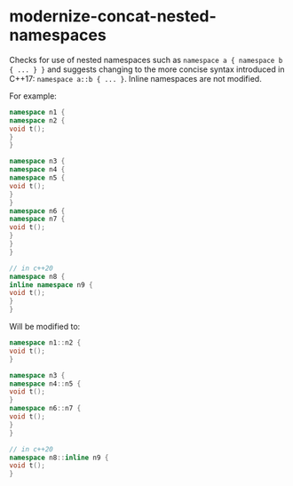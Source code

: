 # modernize-concat-nested-namespaces

Checks for use of nested namespaces such as
`namespace a { namespace b { ... } }` and suggests changing to the more
concise syntax introduced in C++17: `namespace a::b { ... }`. Inline
namespaces are not modified.

For example:

```c++
namespace n1 {
namespace n2 {
void t();
}
}

namespace n3 {
namespace n4 {
namespace n5 {
void t();
}
}
namespace n6 {
namespace n7 {
void t();
}
}
}

// in c++20
namespace n8 {
inline namespace n9 {
void t();
}
}
```

Will be modified to:

```c++
namespace n1::n2 {
void t();
}

namespace n3 {
namespace n4::n5 {
void t();
}
namespace n6::n7 {
void t();
}
}

// in c++20
namespace n8::inline n9 {
void t();
}
```
